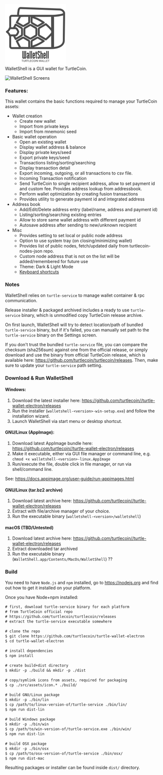![WalletShell](docs/walletshell.png)  
WalletShell is a GUI wallet for TurtleCoin.

![WalletShell Screens](https://i.imgur.com/41Ujq0S.gif "WalletShell Screens")

### Features:
This wallet contains the basic functions required to manage your TurtleCoin assets:

* Wallet creation
  * Create new wallet
  * Import from private keys
  * Import from mnemonic seed
* Basic wallet operation
  * Open an existing  wallet
  * Display wallet address & balance
  * Display private keys/seed
  * Export private keys/seed
  * Transactions listing/sorting/searching
  * Display transaction detail
  * Export incoming, outgoing, or all transactions to csv file.
  * Incoming Transaction notification
  * Send TurtleCoin to single recipient address, allow to set payment id and custom fee. Provides address lookup from addressbook.
  * Perform wallet optimization by creating fusion transactions 
  * Provides utility to generate payment id and integrated address
* Address book
  * Add/Edit/Delete address entry (label/name, address and payment id)
  * Listing/sorting/searching existing entries
  * Allow to store same wallet address with different payment id
  * Autosave address after sending to new/unknown recipient
* Misc
  * Provides setting to set local or public node address
  * Option to use system tray (on closing/minimizing wallet)
  * Provides list of public nodes, fetch/updated daily from turtlecoin-nodes-json repo.
  * Custom node address that is not on the list will be added/remembered for future use
  * Theme: Dark & Light Mode
  * [Keyboard shortcuts](docs/shortcut.md)


### Notes

WalletShell relies on `turtle-service` to manage wallet container &amp; rpc communication.

Release installer & packaged archived includes a ready to use `turtle-service` binary, which is unmodified copy TurtleCoin release archive.

On first launch, WalletShell will try to detect location/path of bundled `turtle-service` binary, but if it's failed, you can manually set path to the `turtle-service` binary on the Settings screen.

If you don't trust the bundled `turtle-service` file, you can compare the checksum (sha256sum) against one from the official release, or simply download and use the binary from official TurtleCoin release, which is available here: https://github.com/turtlecoin/turtlecoin/releases. Then,  make sure to update your `turtle-service` path setting.

### Download &amp; Run WalletShell

#### Windows:
1. Download the latest installer here: https://github.com/turtlecoin//turtle-wallet-electron/releases
2. Run the installer (`walletshell-<version>-win-setup.exe`) and follow the installation wizard.
3. Launch WalletShell via start menu or desktop shortcut.

#### GNU/Linux (AppImage):
1. Download latest AppImage bundle here: https://github.com/turtlecoin//turtle-wallet-electron/releases
2. Make it executable, either via GUI file manager or command line, e.g. `chmod +x walletshell-<version>-linux.AppImage`
3. Run/execute the file, double click in file manager, or run via shell/command line. 

See: https://docs.appimage.org/user-guide/run-appimages.html

#### GNU/Linux (tar.bz2 archive)
1. Download latest archive here: https://github.com/turtlecoin//turtle-wallet-electron/releases
2. Extract with file/archive manager of your choice.
3. Run the executable binary (`walletshell-<version>/walletshell`)

#### macOS (TBD/Untested)
1. Download latest archive here: https://github.com/turtlecoin//turtle-wallet-electron/releases
2. Extract downloaded tar archived
3. Run the executable binary (`WalletShell.app/Contents/MacOs/WalletShell`) ??

### Build
You need to have `Node.js` and `npm` installed, go to https://nodejs.org and find out how to get it installed on your platform.

Once you have Node+npm installed:
```
# first, download turtle-service binary for each platform
# from TurtleCoin official repo
# https://github.com/turtlecoin/turtlecoin/releases
# extract the turtle-service executable somewhere

# clone the repo
$ git clone https://github.com/turtlecoin/turtle-wallet-electron
$ cd turtle-wallet-electron

# install dependencies
$ npm install

# create build+dist directory
$ mkdir -p ./build && mkdir -p ./dist

# copy/symlink icons from assets, required for packaging
$ cp ./src/assets/icon.* ./build/

# build GNU/Linux package
$ mkdir -p ./bin/lin
$ cp /path/to/linux-version-of/turtle-service ./bin/lin/
$ npm run dist-lin

# build Windows package
$ mkdir -p ./bin/win
$ cp /path/to/win-version-of/turtle-service.exe ./bin/win/
$ npm run dist-lin

# build OSX package
$ mkdir -p ./bin/osx
$ cp /path/to/osx-version-of/turtle-service ./bin/osx/
$ npm run dist-mac
```

Resulting packages or installer can be found inside `dist/` directory.